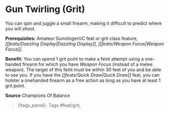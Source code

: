 ﻿---
cssclass: [feats]

---
# Gun Twirling (Grit)

You can spin and juggle a small firearm, making it difficult to predict where you will shoot.

**Prerequisites:** Amateur GunslingerUC feat or grit class feature, _[[feats/Dazzling Display|Dazzling Display]]_, _[[feats/Weapon Focus|Weapon Focus]]_.

**Benefit:** You can spend 1 grit point to make a feint attempt using a one-handed firearm for which you have _Weapon Focus_ (instead of a melee weapon). The target of this feint must be within 30 feet of you and be able to see you. If you have the _[[feats/Quick Draw|Quick Draw]]_ feat, you can holster a onehanded firearm as a free action as long as you have at least 1 grit point.

**Source** Champions Of Balance
>[!tags_panel]- Tags
> #feat/grit, 